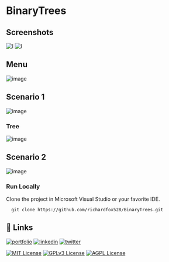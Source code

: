 # BinaryTrees

## Screenshots
![I](https://github.com/richardfox528/BinaryTrees/assets/120593931/c7288b3f-97e0-4b3b-bc52-6a31eab6a7f7)
![I](https://github.com/richardfox528/BinaryTrees/assets/120593931/c0e5995f-b719-4136-ad33-ce7d3d88e12c)

## Menu
![image](https://github.com/richardfox528/BinaryTrees/assets/120593931/74c99f13-792a-462c-b549-74adabf032e7)

## Scenario 1
![image](https://github.com/richardfox528/BinaryTrees/assets/120593931/29863302-6a3e-449a-9d66-5b6b46776e63)

### Tree
![image](https://github.com/richardfox528/BinaryTrees/assets/120593931/a146d827-1eb3-4d88-8572-f2b489ff0e77)

## Scenario 2
![image](https://github.com/richardfox528/BinaryTrees/assets/120593931/5d889640-99fb-473a-84c8-001389f01f31)

### Run Locally

Clone the project in Microsoft Visual Studio or your favorite IDE.

```
  git clone https://github.com/richardfox528/BinaryTrees.git
```

## 🔗 Links
[![portfolio](https://img.shields.io/badge/my_portfolio-000?style=for-the-badge&logo=ko-fi&logoColor=white)](https://github.com/richardfox528)
[![linkedin](https://img.shields.io/badge/linkedin-0A66C2?style=for-the-badge&logo=linkedin&logoColor=white)](https://www.linkedin.com/in/ricardo-mu%C3%B1oz-hoyos/)
[![twitter](https://img.shields.io/badge/twitter-1DA1F2?style=for-the-badge&logo=twitter&logoColor=white)](https://twitter.com/dmwgj97)

[![MIT License](https://img.shields.io/badge/License-MIT-green.svg)](https://choosealicense.com/licenses/mit/)
[![GPLv3 License](https://img.shields.io/badge/License-GPL%20v3-yellow.svg)](https://opensource.org/licenses/)
[![AGPL License](https://img.shields.io/badge/license-AGPL-blue.svg)](http://www.gnu.org/licenses/agpl-3.0)
